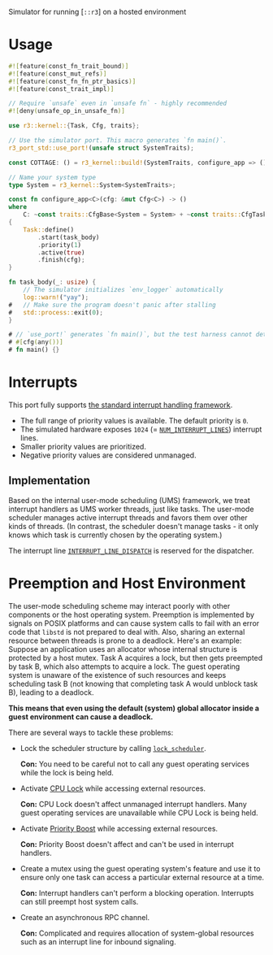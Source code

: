 Simulator for running [`::r3`] on a hosted environment

# Usage

```rust
#![feature(const_fn_trait_bound)]
#![feature(const_mut_refs)]
#![feature(const_fn_fn_ptr_basics)]
#![feature(const_trait_impl)]

// Require `unsafe` even in `unsafe fn` - highly recommended
#![deny(unsafe_op_in_unsafe_fn)]

use r3::kernel::{Task, Cfg, traits};

// Use the simulator port. This macro generates `fn main()`.
r3_port_std::use_port!(unsafe struct SystemTraits);

const COTTAGE: () = r3_kernel::build!(SystemTraits, configure_app => ());

// Name your system type
type System = r3_kernel::System<SystemTraits>;

const fn configure_app<C>(cfg: &mut Cfg<C>) -> ()
where
    C: ~const traits::CfgBase<System = System> + ~const traits::CfgTask,
{
    Task::define()
        .start(task_body)
        .priority(1)
        .active(true)
        .finish(cfg);
}

fn task_body(_: usize) {
    // The simulator initializes `env_logger` automatically
    log::warn!("yay");
#   // Make sure the program doesn't panic after stalling
#   std::process::exit(0);
}

# // `use_port!` generates `fn main()`, but the test harness cannot detect that
# #[cfg(any())]
# fn main() {}
```

# Interrupts

This port fully supports [the standard interrupt handling framework].

 - The full range of priority values is available. The default priority is `0`.
 - The simulated hardware exposes `1024` (= [`NUM_INTERRUPT_LINES`]) interrupt
   lines.
 - Smaller priority values are prioritized.
 - Negative priority values are considered unmanaged.

[the standard interrupt handling framework]: ::r3#interrupt-handling-framework
[`NUM_INTERRUPT_LINES`]: crate::NUM_INTERRUPT_LINES

## Implementation

Based on the internal user-mode scheduling (UMS) framework, we treat interrupt handlers as UMS worker threads, just like tasks. The user-mode scheduler manages active interrupt threads and favors them over other kinds of threads. (In contrast, the scheduler doesn't manage tasks - it only knows which task is currently chosen by the operating system.)

The interrupt line [`INTERRUPT_LINE_DISPATCH`] is reserved for the dispatcher.

[`INTERRUPT_LINE_DISPATCH`]: crate::INTERRUPT_LINE_DISPATCH

# Preemption and Host Environment

The user-mode scheduling scheme may interact poorly with other components or the host operating system. Preemption is implemented by signals on POSIX platforms and can cause system calls to fail with an error code that `libstd` is not prepared to deal with. Also, sharing an external resource between threads is prone to a deadlock. Here's an example: Suppose an application uses an allocator whose internal structure is protected by a host mutex. Task A acquires a lock, but then gets preempted by task B, which also attempts to acquire a lock. The guest operating system is unaware of the existence of such resources and keeps scheduling task B (not knowing that completing task A would unblock task B), leading to a deadlock.

**This means that even using the default (system) global allocator inside a guest environment can cause a deadlock.**

There are several ways to tackle these problems:

 - Lock the scheduler structure by calling [`lock_scheduler`].

   **Con:** You need to be careful not to call any guest operating services while the lock is being held.

 - Activate [CPU Lock] while accessing external resources.

   **Con:** CPU Lock doesn't affect unmanaged interrupt handlers. Many guest operating services are unavailable while CPU Lock is being held.

 - Activate [Priority Boost] while accessing external resources.

   **Con:** Priority Boost doesn't affect and can't be used in interrupt handlers.

 - Create a mutex using the guest operating system's feature and use it to ensure only one task can access a particular external resource at a time.

   **Con:** Interrupt handlers can't perform a blocking operation. Interrupts can still preempt host system calls.

 - Create an asynchronous RPC channel.

   **Con:** Complicated and requires allocation of system-global resources such as an interrupt line for inbound signaling.

[`lock_scheduler`]: crate::lock_scheduler
[CPU Lock]: r3::kernel::Kernel::acquire_cpu_lock
[Priority Boost]: r3::kernel::Kernel::boost_priority
